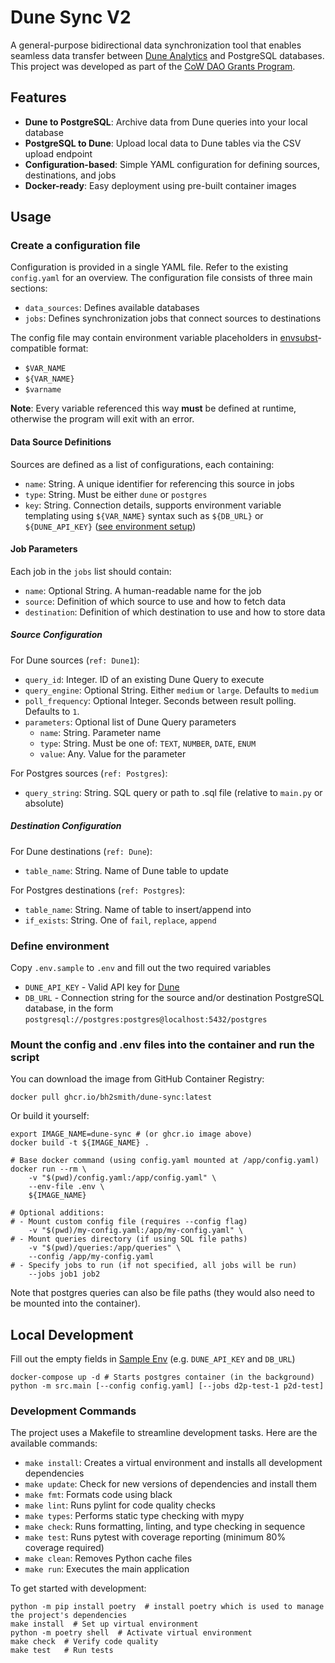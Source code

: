 # Dune Sync V2

A general-purpose bidirectional data synchronization tool that enables seamless data transfer between [Dune Analytics](https://dune.com) and PostgreSQL databases. This project was developed as part of the [CoW DAO Grants Program](https://forum.cow.fi/t/grant-application-dune-sync-v2/2597).

## Features

- **Dune to PostgreSQL**: Archive data from Dune queries into your local database
- **PostgreSQL to Dune**: Upload local data to Dune tables via the CSV upload endpoint
- **Configuration-based**: Simple YAML configuration for defining sources, destinations, and jobs
- **Docker-ready**: Easy deployment using pre-built container images

## Usage

### Create a configuration file

Configuration is provided in a single YAML file. Refer to the existing `config.yaml` for an overview.
The configuration file consists of three main sections:
- `data_sources`: Defines available databases
- `jobs`: Defines synchronization jobs that connect sources to destinations

The config file may contain environment variable placeholders in
[envsubst](https://www.gnu.org/software/gettext/manual/html_node/envsubst-Invocation.html)-compatible format:
- `$VAR_NAME`
- `${VAR_NAME}`
- `$varname`

**Note**: Every variable referenced this way __must__ be defined at runtime,
otherwise the program will exit with an error.

#### Data Source Definitions

Sources are defined as a list of configurations, each containing:
- `name`: String. A unique identifier for referencing this source in jobs
- `type`: String. Must be either `dune` or `postgres`
- `key`: String. Connection details, supports environment variable templating using `${VAR_NAME}` syntax such as `${DB_URL}` or `${DUNE_API_KEY}` ([see environment setup](#define-environment))

#### Job Parameters

Each job in the `jobs` list should contain:
- `name`: Optional String. A human-readable name for the job
- `source`: Definition of which source to use and how to fetch data
- `destination`: Definition of which destination to use and how to store data

##### Source Configuration

For Dune sources (`ref: Dune1`):
- `query_id`: Integer. ID of an existing Dune Query to execute
- `query_engine`: Optional String. Either `medium` or `large`. Defaults to `medium`
- `poll_frequency`: Optional Integer. Seconds between result polling. Defaults to `1`.
- `parameters`: Optional list of Dune Query parameters
    - `name`: String. Parameter name
    - `type`: String. Must be one of: `TEXT`, `NUMBER`, `DATE`, `ENUM`
    - `value`: Any. Value for the parameter

For Postgres sources (`ref: Postgres`):
- `query_string`: String. SQL query or path to .sql file (relative to `main.py` or absolute)

##### Destination Configuration

For Dune destinations (`ref: Dune`):
- `table_name`: String. Name of Dune table to update

For Postgres destinations (`ref: Postgres`):
- `table_name`: String. Name of table to insert/append into
- `if_exists`: String. One of `fail`, `replace`, `append`

### Define environment

Copy `.env.sample` to `.env` and fill out the two required variables

- `DUNE_API_KEY` - Valid API key for [Dune](https://dune.com/)
- `DB_URL` - Connection string for the source and/or destination PostgreSQL database,
  in the form `postgresql://postgres:postgres@localhost:5432/postgres`

### Mount the config and .env files into the container and run the script

You can download the image from GitHub Container Registry:

```shell
docker pull ghcr.io/bh2smith/dune-sync:latest
```

Or build it yourself:

```shell
export IMAGE_NAME=dune-sync # (or ghcr.io image above)
docker build -t ${IMAGE_NAME} .

# Base docker command (using config.yaml mounted at /app/config.yaml)
docker run --rm \
    -v "$(pwd)/config.yaml:/app/config.yaml" \
    --env-file .env \
    ${IMAGE_NAME}

# Optional additions:
# - Mount custom config file (requires --config flag)
    -v "$(pwd)/my-config.yaml:/app/my-config.yaml" \
# - Mount queries directory (if using SQL file paths)
    -v "$(pwd)/queries:/app/queries" \
    --config /app/my-config.yaml
# - Specify jobs to run (if not specified, all jobs will be run)
    --jobs job1 job2
```

Note that postgres queries can also be file paths (they would also need to be mounted into the container).

## Local Development

Fill out the empty fields in [Sample Env](.env.sample) (e.g. `DUNE_API_KEY` and `DB_URL`)

```shell
docker-compose up -d # Starts postgres container (in the background)
python -m src.main [--config config.yaml] [--jobs d2p-test-1 p2d-test]
```

### Development Commands

The project uses a Makefile to streamline development tasks. Here are the available commands:

- `make install`: Creates a virtual environment and installs all development dependencies
- `make update`: Check for new versions of dependencies and install them
- `make fmt`: Formats code using black
- `make lint`: Runs pylint for code quality checks
- `make types`: Performs static type checking with mypy
- `make check`: Runs formatting, linting, and type checking in sequence
- `make test`: Runs pytest with coverage reporting (minimum 80% coverage required)
- `make clean`: Removes Python cache files
- `make run`: Executes the main application

To get started with development:

```shell
python -m pip install poetry  # install poetry which is used to manage the project's dependencies
make install  # Set up virtual environment
python -m poetry shell  # Activate virtual environment
make check  # Verify code quality
make test   # Run tests
```
